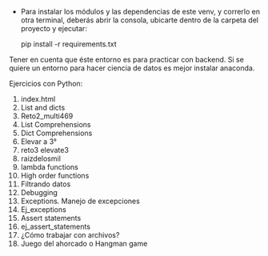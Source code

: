 * Para instalar los módulos y las dependencias de este venv, y correrlo en otra terminal, deberás abrir la consola, ubicarte dentro de la carpeta del proyecto y ejecutar:

  pip install -r requirements.txt

Tener en cuenta que éste entorno es para practicar con backend.
Si se quiere un entorno para hacer ciencia de datos es mejor instalar anaconda.

Ejercicios con Python:

1.	index.html
2.	List and dicts
3.	Reto2_multi469
4.	List Comprehensions
5.	Dict Comprehensions
6.	Elevar a 3°
7.	reto3 elevate3
8.	raizdelosmil
9.	lambda functions
10.	High order functions
11.	Filtrando datos
12. Debugging
13. Exceptions. Manejo de excepciones
14. Ej_exceptions
15. Assert statements
16. ej_assert_statements
17. ¿Cómo trabajar con archivos?
18. Juego del ahorcado o Hangman game
